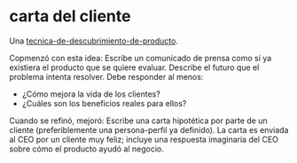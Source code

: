 # carta del cliente

Una [tecnica-de-descubrimiento-de-producto](tecnica-de-descubrimiento-de-producto.md).

Copmenzó con esta idea: Escribe un comunicado de prensa como si ya existiera el producto que se quiere evaluar. Describe el futuro que el problema intenta resolver. Debe responder al menos:

* ¿Cómo mejora la vida de los clientes?
* ¿Cuáles son los beneficios reales para ellos?

Cuando se refinó, mejoró: Escribe una carta hipotética por parte de un cliente (preferiblemente una persona-perfil ya definido). La carta es enviada al CEO por un cliente muy feliz; incluye una respuesta imaginaria del CEO sobre cómo el producto ayudó al negocio.
